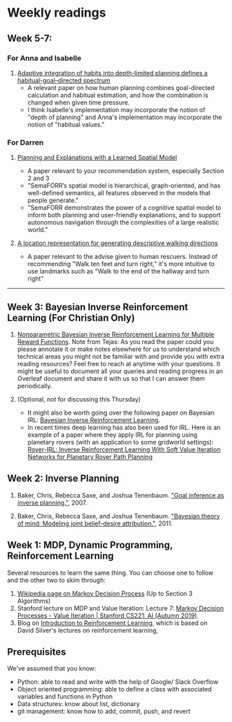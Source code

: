 # Weekly readings


## Week 5-7:

### For Anna and Isabelle

1. [Adaptive integration of habits into depth-limited planning defines a habitual-goal–directed spectrum](https://www.pnas.org/content/pnas/113/45/12868.full.pdf)
    - A relevant paper on how human planning combines goal-directed calculation and habitual estimation, and how the combination is changed when given time pressure.
    - I think Isabelle's implementation may incorporate the notion of "depth of planning" and Anna's implementation may incorporate the notion of "habitual values."


### For Darren

1. [Planning and Explanations with a Learned Spatial Model](https://drops.dagstuhl.de/opus/volltexte/2019/11114/pdf/LIPIcs-COSIT-2019-22.pdf)
    - A paper relevant to your recommendation system, especially Section 2 and 3
    - "SemaFORR’s spatial model is hierarchical, graph-oriented, and has well-defined semantics, all features observed in the models that people generate."
    - "SemaFORR demonstrates the power of a cognitive spatial model to inform both planning and user-friendly explanations, and to support autonomous navigation through the complexities of a large realistic world."

2. [A location representation for generating descriptive walking directions](https://www.researchgate.net/publication/221608017_A_location_representation_for_generating_descriptive_walking_directions)
    - A paper relevant to the advise given to human rescuers. Instead of recommending "Walk ten feet and turn right," it's more intuitive to use landmarks such as "Walk to the end of the hallway and turn right"

---

## Week 3: Bayesian Inverse Reinforcement Learning (For Christian Only)

1. [Nonparametric Bayesian Inverse Reinforcement Learning for Multiple Reward Functions](https://papers.nips.cc/paper/4737-nonparametric-bayesian-inverse-reinforcement-learning-for-multiple-reward-functions.pdf). Note from Tejas: As you read the paper could you please annotate it or make notes elsewhere for us to understand which technical areas you might not be familiar with and provide you with extra reading resources? Feel free to reach at anytime with your questions.  It might be useful to document all your queries and reading progress in an Overleaf document and share it with us so that I can answer them periodically.

2. (Optional, not for discussing this Thursday)
    - It might also be worth going over the following paper on Bayesian IRL: [Bayesian Inverse Reinforcement Learning](https://www.aaai.org/Papers/IJCAI/2007/IJCAI07-416.pdf).
    - In recent times deep learning has also been used for IRL.  Here is an example of a paper where they apply IRL for planning using planetary rovers (with an application to some gridworld settings): [Rover-IRL: Inverse Reinforcement Learning With Soft Value Iteration Networks for Planetary Rover Path Planning](https://ieeexplore.ieee.org/stamp/stamp.jsp?tp=&arnumber=8629318)


## Week 2: Inverse Planning

1. Baker, Chris, Rebecca Saxe, and Joshua Tenenbaum. ["Goal inference as inverse planning."](http://csjarchive.cogsci.rpi.edu/proceedings/2007/docs/p779.pdf), 2007.

2. Baker, Chris, Rebecca Saxe, and Joshua Tenenbaum. ["Bayesian theory of mind: Modeling joint belief-desire attribution."](http://aiweb.cs.washington.edu/research/projects/aiweb/media/papers/cogsci2011.pdf), 2011.


## Week 1: MDP, Dynamic Programming, Reinforcement Learning

Several resources to learn the same thing. You can choose one to follow and the other two to skim through:

1. [Wikipedia page on Markov Decision Process](https://en.wikipedia.org/wiki/Markov_decision_process) (Up to Section 3 Algorithms)
2. Stanford lecture on MDP and Value Iteration: Lecture 7: [Markov Decision Processes - Value Iteration | Stanford CS221: AI (Autumn 2019)](https://www.youtube.com/watch?v=9g32v7bK3Co).
3. Blog on [Introduction to Reinforcement Learning](https://maelfabien.github.io/rl/#), which is based on David Silver's lectures on reinforcement learning,

## Prerequisites

We've assumed that you know:

* Python: able to read and write with the help of Google/ Slack Overflow
* Object oriented programming: able to define a class with associated variables and functions in Python
* Data structures: know about list, dictionary
* git management: know how to add, commit, push, and revert
